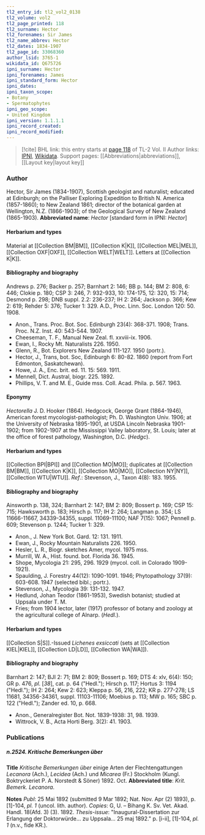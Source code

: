 ```yaml
---
tl2_entry_id: tl2_vol2_0138
tl2_volume: vol2
tl2_page_printed: 118
tl2_surname: Hector
tl2_forenames: Sir James
tl2_name_abbrev: Hector
tl2_dates: 1834-1907
tl2_page_id: 33068360
author_lsid: 3765-1
wikidata_id: Q675726
ipni_surname: Hector
ipni_forenames: James
ipni_standard_form: Hector
ipni_dates: 
ipni_taxon_scope: 
- Botany
- Spermatophytes
ipni_geo_scope: 
- United Kingdom
ipni_version: 1.1.1.1
ipni_record_created: 
ipni_record_modified:
---
```


> [!cite] BHL link: this entry starts at [page 118](https://www.biodiversitylibrary.org/page/33068360) of TL-2 Vol. II
> Author links: [IPNI](https://www.ipni.org/a/3765-1), [Wikidata](https://www.wikidata.org/wiki/Q675726). Support pages: [[Abbreviations|abbreviations]], [[Layout key|layout key]]

### Author

Hector, Sir James (1834-1907), Scottish geologist and naturalist; educated at Edinburgh; on the Palliser Exploring Expedition to British N. America (1857-1860); to New Zealand 1861; director of the botanical garden at Wellington, N.Z. (1866-1903); of the Geological Survey of New Zealand (1865-1903). 
**Abbreviated name**: *Hector* \[standard form in IPNI: *Hector*\]

#### Herbarium and types

Material at [[Collection BM|BM]], [[Collection K|K]], [[Collection MEL|MEL]], [[Collection OXF|OXF]], [[Collection WELT|WELT]]. Letters at [[Collection K|K]].

#### Bibliography and biography

Andrews p. 276; Backer p. 257; Barnhart 2: 146; BB p. 144; BM 2: 808, 6: 446; Clokie p. 180; CSP 3: 246, 7: 932-933, 10: 174-175, 12: 320, 15: 714; Desmond p. 298; DNB suppl. 2.2: 236-237; IH 2: 264; Jackson p. 366; Kew 2: 619; Rehder 5: 376; Tucker 1: 329. A.D., Proc. Linn. Soc. London 120: 50. 1908.
- Anon., Trans. Proc. Bot. Soc. Edinburgh 23(4): 368-371. 1908; Trans. Proc. N.Z. Inst. 40: 543-544. 1907.
- Cheeseman, T. F., Manual New Zeal. fl. xxviii-ix. 1906.
- Ewan, I., Rocky Mt. Naturalists 226. 1950.
- Glenn, R., Bot. Explorers New Zealand 111-127. 1950 (portr.).
- Hector, J., Trans, bot. Soc, Edinburgh 6: 80-82. 1860 (report from Fort Edmonton, Saskatchewan).
- Howe, J. A., Enc. brit. ed. 11. 15: 569. 1911.
- Mennell, Dict. Austral, biogr. 225. 1892.
- Phillips, V. T. and M. E., Guide mss. Coll. Acad. Phila. p. 567. 1963.

#### Eponymy

*Hectorella* J. D. Hooker (1864).
Hedgcock, George Grant (1864-1946), American forest mycologist-pathologist; Ph. D. Washington Univ. 1906; at the University of Nebraska 1895-1901, at USDA Lincoln Nebraska 1901-1902; from 1902-1907 at the Mississippi Valley laboratory, St. Louis; later at the office of forest pathology, Washington, D.C. (*Hedgc*).

#### Herbarium and types

[[Collection BPI|BPI]] and [[Collection MO|MO]]; duplicates at [[Collection BM|BM]], [[Collection K|K]], [[Collection MO|MO]], [[Collection NY|NY]], [[Collection WTU|WTU]].
*Ref*.: Stevenson, J., Taxon 4(8): 183. 1955.

#### Bibliography and biography

Ainsworth p. 138, 324; Barnhart 2: 147; BM 2: 809; Bossert p. 169; CSP 15: 715; Hawksworth p. 183; Hirsch p. 117; IH 2: 264; Langman p. 354; LS 11666-11667, 34339-34355, suppl. 11069-11100; NAF 7(15): 1067; Pennell p. 609; Stevenson p. 1244; Tucker 1: 329.
- Anon., J. New York Bot. Gard. 12: 131. 1911.
- Ewan, J., Rocky Mountain Naturalists 226. 1950.
- Hesler, L. R., Biogr. sketches Amer, mycol. 1975 mss.
- Murrill, W. A., Hist. found. bot. Florida 36. 1945.
- Shope, Mycologia 21: 295, 296. 1929 (mycol. coll. in Colorado 1909-1921).
- Spaulding, J. Forestry 44(12): 1090-1091. 1946; Phytopathology 37(9): 603-608. 1947 (selected bibl.; portr.).
- Stevenson, J., Mycologia 39: 131-132. 1947.
- Hedlund, Johan Teodor (1861-1953), Swedish botanist; studied at Uppsala under T. M.
- Fries; from 1904 lector, later (1917) professor of botany and zoology at the agricultural college of Alnarp. (*Hedl.*).

#### Herbarium and types

[[Collection S|S]].-Issued *Lichenes exsiccati* (sets at [[Collection KIEL|KIEL]], [[Collection LD|LD]], [[Collection WA|WA]]).

#### Bibliography and biography

Barnhart 2: 147; BJI 2: 71; BM 2: 809; Bossert p. 169; DTS 4: xlv, 6(4): 150; GR p. 476, *pl*. \[*38*\], cat. p. 64 ("Hedl."); Hirsch p. 117; Hortus 3: 1194 ("Hedl."); IH 2: 264; Kew 2: 623; Kleppa p. 56, 216, 222; KR p. 277-278; LS 11681, 34356-34361, suppl. 11103-11106; Moebius p. 113; MW p. 165; SBC p. 122 ("Hedl."); Zander ed. 10, p. 668.
- Anon., Generalregister Bot. Not. 1839-1938: 31, 98. 1939.
- Wittrock, V. B., Acta Horti Berg. 3(2): 41. 1903.

### Publications

##### n.2524. Kritische Bemerkungen über

**Title**
*Kritische Bemerkungen über* einige Arten der Flechtengattungen *Lecanora* (Ach.), *Lecidea* (Ach.) und *Micarea* (Fr.) Stockholm (Kungl. Boktryckeriet P. A. Norstedt & Söner) 1892. Oct.
**Abbreviated title**: *Krit. Bemerk. Lecanora*.

**Notes**
*Publ*: 25 Mai 1892 (submitted 9 Mar 1892; Nat. Nov. Apr (2) 1893), p. \[1\]-104, *pl. 1* (uncol.
lith. author). *Copies*: G, U. – Bihang K. Sv. Vet. Akad. Handl. 18(Afd. 3) (3). 1892.
*Thesis-issue*: "Inaugural-Dissertation zur Erlangung der Doktorwürde... zu Uppsala...
25 maj 1892." p. \[i-ii\], \[1\]-104, *pl. 1* (n.v., fide KR.).

